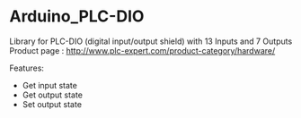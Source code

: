 # Arduino_PLC-DIO
Library for PLC-DIO (digital input/output shield) with 13 Inputs and 7 Outputs
Product page : http://www.plc-expert.com/product-category/hardware/

Features:
* Get input state
* Get output state
* Set output state
